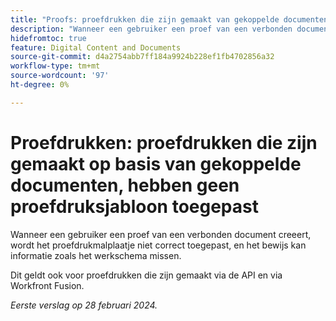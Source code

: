 ```yaml
---
title: "Proofs: proefdrukken die zijn gemaakt van gekoppelde documenten, hebben geen proefdruksjabloon toegepast"
description: "Wanneer een gebruiker een proef van een verbonden document creeert, wordt het proefdrukmalplaatje niet correct toegepast, en het bewijs kan informatie zoals het werkschema missen."
hidefromtoc: true
feature: Digital Content and Documents
source-git-commit: d4a2754abb7ff184a9924b228ef1fb4702856a32
workflow-type: tm+mt
source-wordcount: '97'
ht-degree: 0%

---
```



# Proefdrukken: proefdrukken die zijn gemaakt op basis van gekoppelde documenten, hebben geen proefdruksjabloon toegepast

<!--On WF, WFF, WFP TOCs-->

Wanneer een gebruiker een proef van een verbonden document creeert, wordt het proefdrukmalplaatje niet correct toegepast, en het bewijs kan informatie zoals het werkschema missen.

Dit geldt ook voor proefdrukken die zijn gemaakt via de API en via Workfront Fusion.

_Eerste verslag op 28 februari 2024._
